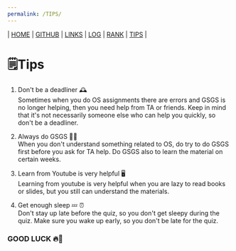 ```yaml
---
permalink: /TIPS/
---
```


| [HOME](https://ardanisar.github.io/os212/) | [GITHUB](https://github.com/ardanisar/os212) |  [LINKS](https://ardanisar.github.io/os212/LINKS/) | [LOG](https://ardanisar.github.io/os212/TXT/mylog.txt) |  [RANK](https://ardanisar.github.io/os212/TXT/myrank.txt) | [TIPS](https://ardanisar.github.io/os212/TIPS/) |

# 🗒️Tips
1. Don't be a deadliner 🕰️ <br>
   Sometimes when you do OS assignments there are errors and GSGS is no longer helping, then you need help from TA or friends. Keep in mind that it's not necessarily someone else who can help you quickly, so don't be a deadliner. 

2. Always do GSGS 🔎📑 <br>
   When you don't understand something related to OS, do try to do GSGS first before you ask for TA help. Do GSGS also to learn the material on certain weeks.
   
3. Learn from Youtube is very helpful 🖥️ <br>
   Learning from youtube is very helpful when you are lazy to read books or slides, but you still can understand the materials.
   
4. Get enough sleep 💤 ⏰ <br>
   Don't stay up late before the quiz, so you don't get sleepy during the quiz. Make sure you wake up early, so you don't be late for the quiz. 

### GOOD LUCK 🔥🤟


